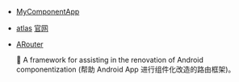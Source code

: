 * [MyComponentApp](https://github.com/QQabby/MyComponentApp)
* [atlas](https://github.com/alibaba/atlas) [官网](http://atlas.taobao.org/)
* [ARouter](https://github.com/alibaba/ARouter)

    💪 A framework for assisting in the renovation of Android componentization (帮助 Android App 进行组件化改造的路由框架)。  
